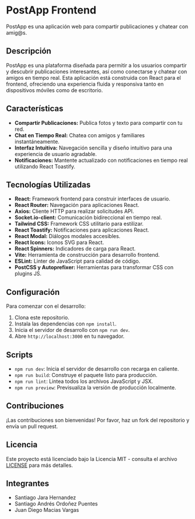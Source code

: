 # PostApp Frontend

PostApp es una aplicación web para compartir publicaciones y chatear con amig@s.

## Descripción

PostApp es una plataforma diseñada para permitir a los usuarios compartir y descubrir publicaciones interesantes, así como conectarse y chatear con amigos en tiempo real. Esta aplicación está construida con React para el frontend, ofreciendo una experiencia fluida y responsiva tanto en dispositivos móviles como de escritorio.

## Características

- **Compartir Publicaciones:** Publica fotos y texto para compartir con tu red.
- **Chat en Tiempo Real:** Chatea con amigos y familiares instantáneamente.
- **Interfaz Intuitiva:** Navegación sencilla y diseño intuitivo para una experiencia de usuario agradable.
- **Notificaciones:** Mantente actualizado con notificaciones en tiempo real utilizando React Toastify.

## Tecnologías Utilizadas

- **React:** Framework frontend para construir interfaces de usuario.
- **React Router:** Navegación para aplicaciones React.
- **Axios:** Cliente HTTP para realizar solicitudes API.
- **Socket.io-client:** Comunicación bidireccional en tiempo real.
- **Tailwind CSS:** Framework CSS utilitario para estilizar.
- **React Toastify:** Notificaciones para aplicaciones React.
- **React Modal:** Diálogos modales accesibles.
- **React Icons:** Iconos SVG para React.
- **React Spinners:** Indicadores de carga para React.
- **Vite:** Herramienta de construcción para desarrollo frontend.
- **ESLint:** Linter de JavaScript para calidad de código.
- **PostCSS y Autoprefixer:** Herramientas para transformar CSS con plugins JS.

## Configuración

Para comenzar con el desarrollo:

1. Clona este repositorio.
2. Instala las dependencias con `npm install`.
3. Inicia el servidor de desarrollo con `npm run dev`.
4. Abre `http://localhost:3000` en tu navegador.

## Scripts

- `npm run dev`: Inicia el servidor de desarrollo con recarga en caliente.
- `npm run build`: Construye el paquete listo para producción.
- `npm run lint`: Lintea todos los archivos JavaScript y JSX.
- `npm run preview`: Previsualiza la versión de producción localmente.

## Contribuciones

¡Las contribuciones son bienvenidas! Por favor, haz un fork del repositorio y envía un pull request.

## Licencia

Este proyecto está licenciado bajo la Licencia MIT - consulta el archivo [LICENSE](LICENSE) para más detalles.

## Integrantes
- Santiago Jara Hernandez
- Santiago Andrés Ordoñez Puentes
- Juan Diego Macias Vargas 